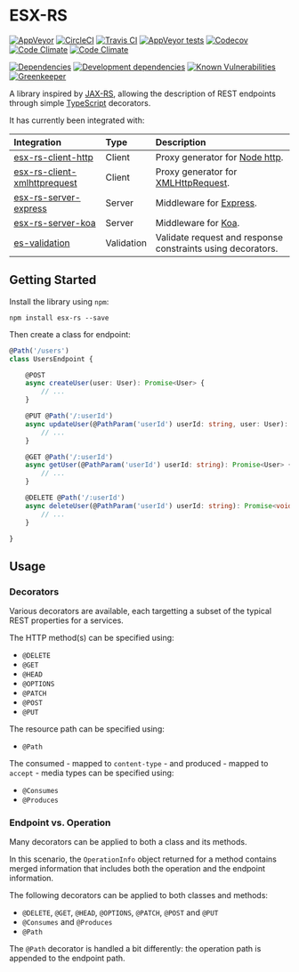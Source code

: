 # ESX-RS

[![AppVeyor](https://img.shields.io/appveyor/ci/rraziel/esx-rs/master.svg?label=Win32&style=flat)](https://ci.appveyor.com/project/rraziel/esx-rs)
[![CircleCI](https://img.shields.io/circleci/project/github/rraziel/esx-rs/master.svg?label=MacOS&style=flat)](https://circleci.com/gh/rraziel/esx-rs)
[![Travis CI](https://img.shields.io/travis/rraziel/esx-rs/master.svg?label=Linux&style=flat)](https://travis-ci.org/rraziel/esx-rs)
[![AppVeyor tests](https://img.shields.io/appveyor/tests/rraziel/esx-rs/master.svg?label=Tests&style=flat)](https://ci.appveyor.com/project/rraziel/esx-rs/build/tests)
[![Codecov](https://img.shields.io/codecov/c/github/rraziel/esx-rs.svg?label=Coverage&style=flat)](https://codecov.io/gh/rraziel/esx-rs)
[![Code Climate](https://img.shields.io/codeclimate/maintainability/rraziel/esx-rs.svg?label=Maintainability&style=flat)](https://codeclimate.com/github/rraziel/esx-rs)
[![Code Climate](https://img.shields.io/codeclimate/issues/github/rraziel/esx-rs.svg?label=Code%20Issues&style=flat)](https://codeclimate.com/github/rraziel/esx-rs/issues)

[![Dependencies](https://img.shields.io/david/rraziel/esx-rs.svg?label=Dependencies&style=flat)](https://david-dm.org/rraziel/esx-rs)
[![Development dependencies](https://img.shields.io/david/dev/rraziel/esx-rs.svg?label=Dev%20Dependencies&style=flat)](https://david-dm.org/rraziel/esx-rs?type=dev)
[![Known Vulnerabilities](https://snyk.io/test/github/rraziel/esx-rs/badge.svg)](https://snyk.io/test/github/rraziel/esx-rs)
[![Greenkeeper](https://badges.greenkeeper.io/rraziel/esx-rs.svg)](https://greenkeeper.io/)

A library inspired by [JAX-RS](https://en.wikipedia.org/wiki/Java_API_for_RESTful_Web_Services), allowing the description of REST endpoints through simple [TypeScript](https://www.typescriptlang.org/) decorators.

It has currently been integrated with:

| Integration                                                                             | Type       | Description                                                                         |
|:----------------------------------------------------------------------------------------|:-----------|:------------------------------------------------------------------------------------|
| [esx-rs-client-http](https://github.com/rraziel/esx-rs-client-http)                     | Client     | Proxy generator for [Node http](https://nodejs.org/api/http.html).                  |
| [esx-rs-client-xmlhttprequest](https://github.com/rraziel/esx-rs-client-xmlhttprequest) | Client     | Proxy generator for [XMLHttpRequest](https://en.wikipedia.org/wiki/XMLHttpRequest). |
| [esx-rs-server-express](https://github.com/rraziel/esx-rs-server-express)               | Server     | Middleware for [Express](https://expressjs.com/).                                   |
| [esx-rs-server-koa](https://github.com/rraziel/esx-rs-server-koa)                       | Server     | Middleware for [Koa](http://koajs.com/).                                            |
| [es-validation](https://github.com/rraziel/es-validation)                               | Validation | Validate request and response constraints using decorators.                         |

## Getting Started

Install the library using `npm`:

```
npm install esx-rs --save
```

Then create a class for endpoint:

```typescript
@Path('/users')
class UsersEndpoint {

    @POST
    async createUser(user: User): Promise<User> {
        // ...
    }

    @PUT @Path('/:userId')
    async updateUser(@PathParam('userId') userId: string, user: User): Promise<User> {
        // ...
    }

    @GET @Path('/:userId')
    async getUser(@PathParam('userId') userId: string): Promise<User> {
        // ...
    }

    @DELETE @Path('/:userId')
    async deleteUser(@PathParam('userId') userId: string): Promise<void> {
        // ...
    }

}
```

## Usage

### Decorators

Various decorators are available, each targetting a subset of the typical REST properties for a services.

The HTTP method(s) can be specified using:

- `@DELETE`
- `@GET`
- `@HEAD`
- `@OPTIONS`
- `@PATCH`
- `@POST`
- `@PUT`

The resource path can be specified using:

- `@Path`

The consumed - mapped to `content-type` - and produced - mapped to `accept` - media types can be specified using:

- `@Consumes`
- `@Produces`

### Endpoint vs. Operation

Many decorators can be applied to both a class and its methods.

In this scenario, the `OperationInfo` object returned for a method contains merged information that includes both the operation and the endpoint information.

The following decorators can be applied to both classes and methods:

- `@DELETE`, `@GET`, `@HEAD`, `@OPTIONS`, `@PATCH`, `@POST` and `@PUT`
- `@Consumes` and `@Produces`
- `@Path`

The `@Path` decorator is handled a bit differently: the operation path is appended to the endpoint path.
